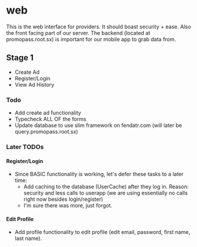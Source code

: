 # web 

This is the web interface for providers. It should boast security + ease. Also the front facing part of our server. The backend (located at promopass.root.sx) is important for our mobile app to grab data from.

## Stage 1 
- Create Ad
- Register/Login
- View Ad History

### Todo
* Add create ad functionality
* Typecheck ALL OF the forms
* Update database to use slim framework on fendatr.com (will later be query.promopass.root.sx)

### Later TODOs 

#### Register/Login
- Since BASIC functionality is working, let's defer these tasks to a later time:
  - Add caching to the database (UserCache) after they log in. Reason: security and less calls to userapp (we are using essentially no calls right now besides login/register)
  - I'm sure there was more, just forgot. 
#### Edit Profile 
- Add profile functionality to edit profile (edit email, password, first name, last name).
